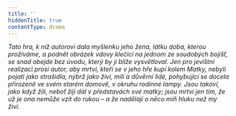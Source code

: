 ```yaml
---
title: ''
hiddenTitle: true
contentType: drama
---
```


_Tato hra, k níž autorovi dala myšlenku jeho žena, látku doba, kterou prožíváme, a podnět obrázek vdovy klečící na jednom ze soudobých bojišť, se snad obejde bez úvodu, který by ji blíže vysvětloval. Jen pro jevištní realizaci prosí autor, aby mrtví, kteří se v jeho hře kupí kolem Matky, nebyli pojati jako strašidla, nýbrž jako živí, milí a důvěrní lidé, pohybující se docela přirozeně ve svém starém domově, v okruhu rodinné lampy. Jsou takoví, jako když žili, neboť žijí dál v představách své matky; jsou mrtvi jen tím, že už je ona nemůže vzít do rukou – a že nadělají o něco míň hluku než my živí._
